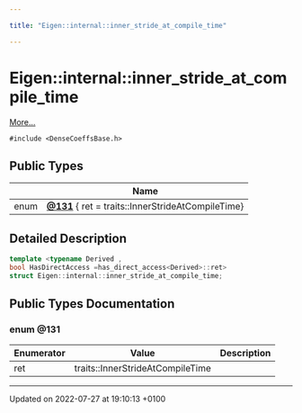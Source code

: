 ```yaml
---

title: "Eigen::internal::inner_stride_at_compile_time"

---
```


# Eigen::internal::inner_stride_at_compile_time



 [More...](#detailed-description)


`#include <DenseCoeffsBase.h>`

## Public Types

|                | Name           |
| -------------- | -------------- |
| enum| **[@131](http://example.org/classes/structeigen_1_1internal_1_1inner__stride__at__compile__time/#enum-@131)** { ret = traits<Derived>::InnerStrideAtCompileTime} |

## Detailed Description

```cpp
template <typename Derived ,
bool HasDirectAccess =has_direct_access<Derived>::ret>
struct Eigen::internal::inner_stride_at_compile_time;
```

## Public Types Documentation

### enum @131

| Enumerator | Value | Description |
| ---------- | ----- | ----------- |
| ret | traits<Derived>::InnerStrideAtCompileTime|   |




-------------------------------

Updated on 2022-07-27 at 19:10:13 +0100